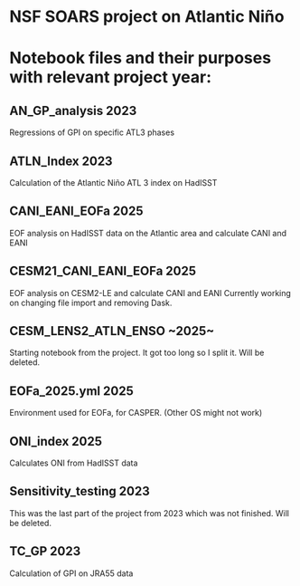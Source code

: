 # NSF SOARS project on Atlantic Niño
# Notebook files and their purposes with relevant project year:
## AN_GP_analysis 2023
Regressions of GPI on specific ATL3 phases

## ATLN_Index 2023
Calculation of the Atlantic Niño ATL 3 index on HadISST

## CANI_EANI_EOFa 2025
EOF analysis on HadISST data on the Atlantic area and calculate CANI and EANI

## CESM21_CANI_EANI_EOFa 2025
EOF analysis on CESM2-LE and calculate CANI and EANI
Currently working on changing file import and removing Dask.

## CESM_LENS2_ATLN_ENSO ~2025~
Starting notebook from the project. It got too long so I split it. Will be deleted.

## EOFa_2025.yml 2025
Environment used for EOFa, for CASPER. (Other OS might not work)

## ONI_index 2025
Calculates ONI from HadISST data

## Sensitivity_testing 2023
This was the last part of the project from 2023 which was not finished. Will be deleted.

## TC_GP 2023
Calculation of GPI on JRA55 data
